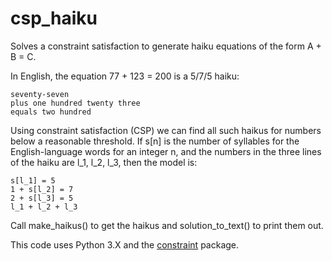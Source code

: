 # csp_haiku
Solves a constraint satisfaction to generate haiku equations of the form A + B = C.

In English, the equation 77 + 123 = 200 is a 5/7/5 haiku:

    seventy-seven
    plus one hundred twenty three
    equals two hundred
  
Using constraint satisfaction (CSP) we can find all such haikus for numbers below a reasonable threshold. If s\[n\] is the number of syllables for the English-language words for an integer n, and the numbers in the three lines of the haiku are l_1, l_2, l_3, then the model is:

    s[l_1] = 5
    1 + s[l_2] = 7
    2 + s[l_3] = 5
    l_1 + l_2 + l_3

Call make_haikus() to get the haikus and solution_to_text() to print them out.

This code uses Python 3.X and the [constraint](https://labix.org/python-constraint) package.

